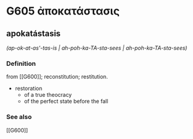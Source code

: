 # G605 ἀποκατάστασις

## apokatástasis

_(ap-ok-at-as'-tas-is | ah-poh-ka-TA-sta-sees | ah-poh-ka-TA-sta-sees)_

### Definition

from [[G600]]; reconstitution; restitution.

- restoration
  - of a true theocracy
  - of the perfect state before the fall

### See also

[[G600]]


